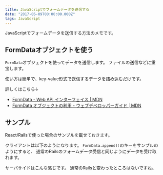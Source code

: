 ```yaml
---
title: JavaScriptでフォームデータを送信する
date: "2017-05-09T00:00:00.000Z"
tags: JavaScript
---
```


JavaScriptでフォームデータを送信する方法のメモです。

## **FormDataオブジェクトを使う**

`FormData`オブジェクトを使ってデータを送信します。
ファイルの送信などに重宝します。

使い方は簡単で、key-value形式で送信するデータを詰め込むだけです。

<code class="gist-code" data-gist-id="7bb93564d4345ed95f61274e9b792b46" data-gist-file="FormData.js" data-gist-enable-cache="true"></code>

詳しくはこちら↓

- [FormData - Web API インターフェイス \| MDN](https://developer.mozilla.org/ja/docs/Web/API/FormData)
- [FormData オブジェクトの利用 - ウェブデベロッパーガイド \| MDN](https://developer.mozilla.org/ja/docs/Web/Guide/Using_FormData_Objects)

## **サンプル**

React/Railsで使った場合のサンプルを載せておきます。

クライアントは以下のようになります。
`FormData.append()`のキーをサンプルのようにすると、
通常のRailsのフォームデータ受信と同じようにデータを受け取れます。

<code class="gist-code" data-gist-id="7bb93564d4345ed95f61274e9b792b46" data-gist-file="Client.js" data-gist-enable-cache="true"></code>

サーバサイドはこんな感じです。
通常のRailsと変わったところはないですね。

<code class="gist-code" data-gist-id="7bb93564d4345ed95f61274e9b792b46" data-gist-file="users_controller.rb" data-gist-enable-cache="true"></code>
